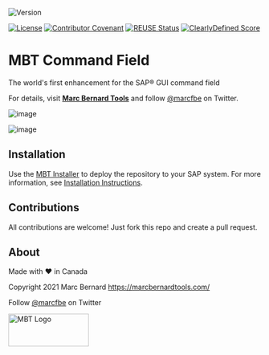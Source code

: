 ![Version](https://img.shields.io/endpoint?url=https%3A%2F%2Fshield.abap.space%2Fversion-shield-json%2Fgithub%2FMarc-Bernard-Tools%2FMBT-Command-Field%2Fsrc%2F%2523mbtools%2523cl_tool_bc_cl.clas.abap&label=Version&color=blue)

[![License](https://img.shields.io/github/license/Marc-Bernard-Tools/MBT-Command-Field?label=License&color=green)](LICENSE)
[![Contributor Covenant](https://img.shields.io/badge/Contributor%20Covenant-2.1-4baaaa.svg?color=green)](CODE_OF_CONDUCT.md)
[![REUSE Status](https://api.reuse.software/badge/github.com/Marc-Bernard-Tools/MBT-Command-Field)](https://api.reuse.software/info/github.com/Marc-Bernard-Tools/MBT-Command-Field)
[![ClearlyDefined Score](https://img.shields.io/clearlydefined/score/git/github/marc-bernard-tools/MBT-Command-Field/f674a818e9a3b1aa411089696df71f9692287ff8?label=ClearlyDefined%20Score)](https://clearlydefined.io/definitions/git/github/marc-bernard-tools/MBT-Command-Field/f674a818e9a3b1aa411089696df71f9692287ff8)

# MBT Command Field

The world's first enhancement for the SAP® GUI command field

For details, visit **[Marc Bernard Tools](https://marcbernardtools.com/downloads/mbt-command-field)** and follow [@marcfbe](https://twitter.com/marcfbe) on Twitter.

![image](https://user-images.githubusercontent.com/59966492/146286684-cdd751ed-651e-4895-b07c-ea152c6b1765.png)

![image](https://user-images.githubusercontent.com/59966492/146286711-c7dd7946-fc1d-4aba-a002-e3d335674641.png)

## Installation

Use the [MBT Installer](https://marcbernardtools.com/downloads/mbt-installer/) to deploy the repository to your SAP system. For more information, see 
[Installation Instructions](https://marcbernardtools.com/docs/marc-bernard-tools/installation/).

## Contributions

All contributions are welcome! Just fork this repo and create a pull request. 

## About

Made with :heart: in Canada

Copyright 2021 Marc Bernard <https://marcbernardtools.com/>

Follow [@marcfbe](https://twitter.com/marcfbe) on Twitter

<p><a href="https://marcbernardtools.com/"><img width="160" height="65" src="https://marcbernardtools.com/info/MBT_Logo_640x250_on_Gray.png" alt="MBT Logo"></a></p>
